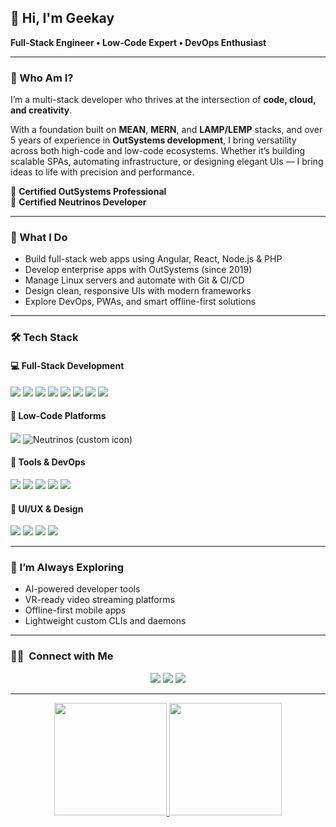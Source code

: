 ## 👋 Hi, I'm Geekay

**Full-Stack Engineer • Low-Code Expert • DevOps Enthusiast**

---

### 🧠 Who Am I?

I’m a multi-stack developer who thrives at the intersection of **code, cloud, and creativity**.

With a foundation built on **MEAN**, **MERN**, and **LAMP/LEMP** stacks, and over 5 years of experience in **OutSystems development**, I bring versatility across both high-code and low-code ecosystems. Whether it’s building scalable SPAs, automating infrastructure, or designing elegant UIs — I bring ideas to life with precision and performance.

🏅 **Certified OutSystems Professional**  
🏅 **Certified Neutrinos Developer**

---

### 🔧 What I Do

- Build full-stack web apps using Angular, React, Node.js & PHP  
- Develop enterprise apps with OutSystems (since 2019)  
- Manage Linux servers and automate with Git & CI/CD  
- Design clean, responsive UIs with modern frameworks  
- Explore DevOps, PWAs, and smart offline-first solutions  

---

### 🛠️ Tech Stack

#### 💻 Full-Stack Development  
<p>
  <img src="https://img.shields.io/badge/Angular-DD0031?logo=angular&logoColor=white" />
  <img src="https://img.shields.io/badge/React-20232A?logo=react&logoColor=61DAFB" />
  <img src="https://img.shields.io/badge/Node.js-339933?logo=nodedotjs&logoColor=white" />
  <img src="https://img.shields.io/badge/Express.js-000000?logo=express&logoColor=white" />
  <img src="https://img.shields.io/badge/MongoDB-47A248?logo=mongodb&logoColor=white" />
  <img src="https://img.shields.io/badge/MySQL-4479A1?logo=mysql&logoColor=white" />
  <img src="https://img.shields.io/badge/PHP-777BB4?logo=php&logoColor=white" />
  <img src="https://img.shields.io/badge/CodeIgniter-EF4223?logo=codeigniter&logoColor=white" />
</p>

#### 🚀 Low-Code Platforms  
<p>
  <img src="https://img.shields.io/badge/OutSystems-E62B1E?logo=outsystems&logoColor=white" />
  <img src="https://img.shields.io/badge/Neutrinos-003366?logo=data:image/svg+xml;base64,&logoColor=white" alt="Neutrinos (custom icon)" />
</p>

#### 🧰 Tools & DevOps  
<p>
  <img src="https://img.shields.io/badge/Linux-FCC624?logo=linux&logoColor=black" />
  <img src="https://img.shields.io/badge/Git-F05032?logo=git&logoColor=white" />
  <img src="https://img.shields.io/badge/GitHub-181717?logo=github&logoColor=white" />
  <img src="https://img.shields.io/badge/Docker-2496ED?logo=docker&logoColor=white" />
  <img src="https://img.shields.io/badge/CI/CD-007ACC?logo=azurepipelines&logoColor=white" />
</p>

#### 🎨 UI/UX & Design  
<p>
  <img src="https://img.shields.io/badge/Bootstrap-7952B3?logo=bootstrap&logoColor=white" />
  <img src="https://img.shields.io/badge/SCSS-CC6699?logo=sass&logoColor=white" />
  <img src="https://img.shields.io/badge/Adobe%20Illustrator-FF9A00?logo=adobeillustrator&logoColor=white" />
  <img src="https://img.shields.io/badge/Adobe%20Photoshop-31A8FF?logo=adobephotoshop&logoColor=white" />
</p>

---

### 🌱 I’m Always Exploring

- AI-powered developer tools  
- VR-ready video streaming platforms  
- Offline-first mobile apps  
- Lightweight custom CLIs and daemons  

---

### 🤝🏻 &nbsp;Connect with Me

<p align="center">
<a href="https://consoleapi.in"><img src="https://img.shields.io/badge/-consoleapi.in-3423A6?style=flat&logo=Google-Chrome&logoColor=white"/></a>
<a href="https://linkedin.com/in/developer-geekay"><img src="https://img.shields.io/badge/LinkedIn-0077B5?style=for-the-badge&logo=linkedin&logoColor=white"/></a>
<a href="mailto:developergeekay@gmail.com"><img src="https://img.shields.io/badge/Gmail-D14836?style=for-the-badge&logo=gmail&logoColor=white"/></a>
</p>

---
<p align="center">
<a href="https://github.com/developer-geekay">
  <img height="180em" src="https://github-readme-stats-eight-theta.vercel.app/api?username=developer-geekay&show_icons=true&theme=algolia&include_all_commits=true&count_private=true"/>
  <img height="180em" src="https://github-readme-stats-eight-theta.vercel.app/api/top-langs/?username=developer-geekay&layout=compact&langs_count=8&theme=algolia"/>
</a>
</p>

